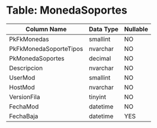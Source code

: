 # Table: MonedaSoportes

| Column Name | Data Type | Nullable |
|-------------|-----------|----------|
| PkFkMonedas | smallint | NO |
| PkFkMonedaSoporteTipos | nvarchar | NO |
| PkMonedaSoportes | decimal | NO |
| Descripcion | nvarchar | NO |
| UserMod | smallint | NO |
| HostMod | nvarchar | NO |
| VersionFila | tinyint | NO |
| FechaMod | datetime | NO |
| FechaBaja | datetime | YES |
